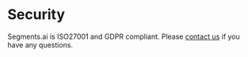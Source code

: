 # Security

Segments.ai is ISO27001 and GDPR compliant. Please [contact us](https://segments.ai/contact) if you have any questions.
